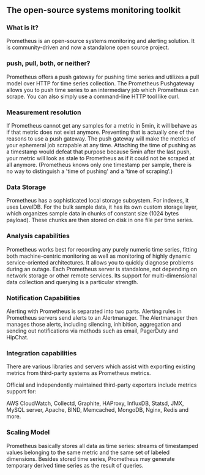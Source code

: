 # <Name>

## The open-source systems monitoring toolkit

### What is it? 

Prometheus is an open-source systems monitoring and alerting solution. It is community-driven and now a standalone open source project.

### push, pull, both, or neither?

Prometheus offers a push gateway for pushing time series and utilizes a pull model over HTTP for time series collection.
The Prometheus Pushgateway allows you to push time series to an intermediary job which Prometheus can scrape. You can also simply use a command-line HTTP tool like curl.

### Measurement resolution 

If Prometheus cannot get any samples for a metric in 5min, it will behave as if that metric does not exist anymore. Preventing that is actually one of the reasons to use a push gateway. The push gateway will make the metrics of your ephemeral job scrapable at any time. Attaching the time of pushing as a timestamp would defeat that purpose because 5min after the last push, your metric will look as stale to Prometheus as if it could not be scraped at all anymore. (Prometheus knows only one timestamp per sample, there is no way to distinguish a 'time of pushing' and a 'time of scraping'.)

### Data Storage 

Prometheus has a sophisticated local storage subsystem. For indexes, it uses LevelDB. For the bulk sample data, it has its own custom storage layer, which organizes sample data in chunks of constant size (1024 bytes payload). These chunks are then stored on disk in one file per time series.

### Analysis capabilities

Prometheus works best for recording any purely numeric time series, fitting both machine-centric monitoring as well as monitoring of highly dynamic service-oriented architectures. It allows you to quickly diagnose problems during an outage. Each Prometheus server is standalone, not depending on network storage or other remote services. Its support for multi-dimensional data collection and querying is a particular strength.

### Notification Capabilities

Alerting with Prometheus is separated into two parts. Alerting rules in Prometheus servers send alerts to an Alertmanager. The Alertmanager then manages those alerts, including silencing, inhibition, aggregation and sending out notifications via methods such as email, PagerDuty and HipChat.

### Integration capabilities

There are various libraries and servers which assist with exporting existing metrics from third-party systems as Prometheus metrics.

Official and independently maintained third-party exporters include metrics support for:

AWS CloudWatch, Collectd, Graphite, HAProxy, InfluxDB, Statsd, JMX, MySQL server, Apache, BIND, Memcached, MongoDB, Nginx, Redis and more.

### Scaling Model

Prometheus basically stores all data as time series: streams of timestamped values belonging to the same metric and the same set of labeled dimensions. Besides stored time series, Prometheus may generate temporary derived time series as the result of queries.
